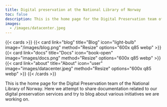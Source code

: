 ```yaml
---
title: Digital preservation at the National Library of Norway
toc: false
description: This is the home page for the Digital Preservation team of the National Library of Norway. Here we attempt to share documentation related to our digital preservation services and try to blog about various initiatives we are working on.
images:
  - /images/datacenter.jpeg
---
```


{{< cards >}}
  {{< card link="blog" title="Blog" icon="light-bulb" image="/images/blog.png" method="Resize" options="600x q85 webp" >}}
  {{< card link="docs" title="Docs" icon="book-open" image="images/docs.png" method="Resize" options="600x q85 webp" >}}
  {{< card link="about" title="About" icon="user" image="images/datacenter.jpeg" method="Resize" options="600x q85 webp" >}}
{{< /cards >}}

This is the home page for the Digital Preservation team of the National Library of Norway. 
Here we attempt to share documentation related to our digital preservation services and try to blog about various initiatives we are working on.